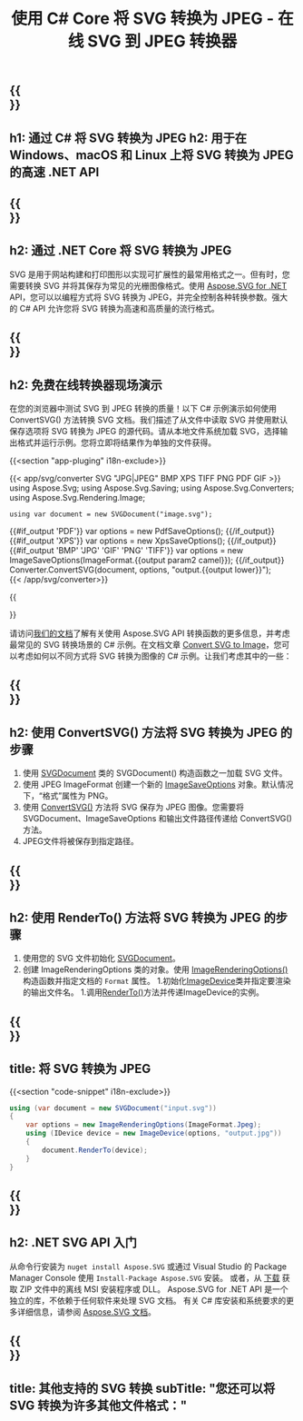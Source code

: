﻿---
translation: true
template: ./../_template-child.md
title: 使用 C# Core 将 SVG 转换为 JPEG - 在线 SVG 到 JPEG 转换器
description: 在 Windows、macOS 和 Linux 上使用 .NET Core API 加载 SVG 并将其转换为 JPEG。免费试用在线 SVG 到 JPEG 转换器！
url: /net/conversion/svg-to-jpeg/
family: svg
platformtag: net
feature: conversion
informat: SVG
outformat: JPEG
otherformats: GIF JPEG PNG TIFF BMP PDF XPS
---

{{<section banner>}}
---
h1: 通过 C# 将 SVG 转换为 JPEG
h2: 用于在 Windows、macOS 和 Linux 上将 SVG 转换为 JPEG 的高速 .NET API
---

{{<section overview>}}
---
h2: 通过 .NET Core 将 SVG 转换为 JPEG
---

SVG 是用于网站构建和打印图形以实现可扩展性的最常用格式之一。但有时，您需要转换 SVG 并将其保存为常见的光栅图像格式。使用 [Aspose.SVG for .NET](https://products.aspose.com/svg/net/) API，您可以以编程方式将 SVG 转换为 JPEG，并完全控制各种转换参数。强大的 C# API 允许您将 SVG 转换为高速和高质量的流行格式。


{{<section demos>}}
---
h2: 免费在线转换器现场演示
---

在您的浏览器中测试 SVG 到 JPEG 转换的质量！以下 C# 示例演示如何使用 ConvertSVG() 方法转换 SVG 文档。我们描述了从文件中读取 SVG 并使用默认保存选项将 SVG 转换为 JPEG 的源代码。请从本地文件系统加载 SVG，选择输出格式并运行示例。您将立即将结果作为单独的文件获得。

{{<section "app-pluging" i18n-exclude>}}

{{< app/svg/converter SVG "JPG|JPEG" BMP XPS TIFF PNG PDF GIF >}}
using Aspose.Svg;
using Aspose.Svg.Saving;
using Aspose.Svg.Converters;
using Aspose.Svg.Rendering.Image;

    using var document = new SVGDocument("image.svg");
{{#if_output 'PDF'}}
    var options = new PdfSaveOptions();
{{/if_output}}
{{#if_output 'XPS'}}
    var options = new XpsSaveOptions();
{{/if_output}}
{{#if_output 'BMP' 'JPG' 'GIF' 'PNG' 'TIFF'}}
    var options = new ImageSaveOptions(ImageFormat.{{output param2 camel}});
{{/if_output}}
    Converter.ConvertSVG(document, options, "output.{{output lower}}");   
{{< /app/svg/converter>}} 

{{<section documentation>}}

请访问<a href="https://docs.aspose.com/svg/net/how-to-work-with-aspose-svg-api/converting/" target="_blank">我们的文档</a>了解有关使用 Aspose.SVG API 转换函数的更多信息，并考虑最常见的 SVG 转换场景的 C# 示例。在文档文章 <a href="https://docs.aspose.com/svg/net/how-to-work-with-aspose-svg-api/convert-svg-to-image/" target="_blank ">Convert SVG to Image</a>，您可以考虑如何以不同方式将 SVG 转换为图像的 C# 示例。让我们考虑其中的一些：

{{<section steps1>}}
---
h2: 使用 ConvertSVG() 方法将 SVG 转换为 JPEG 的步骤
---
1. 使用 [SVGDocument](https://apireference.aspose.com/svg/net/aspose.svg/svgdocument) 类的 SVGDocument() 构造函数之一加载 SVG 文件。
1. 使用 JPEG ImageFormat 创建一个新的 [ImageSaveOptions](https://apireference.aspose.com/svg/net/aspose.svg.saving/imagesaveoptions) 对象。默认情况下，“格式”属性为 PNG。
1. 使用 [ConvertSVG()](https://apireference.aspose.com/svg/net/aspose.svg.converters/converter/convertsvg/) 方法将 SVG 保存为 JPEG 图像。您需要将 SVGDocument、ImageSaveOptions 和输出文件路径传递给 ConvertSVG() 方法。
1. JPEG文件将被保存到指定路径。



{{<section steps2>}}
---
h2: 使用 RenderTo() 方法将 SVG 转换为 JPEG 的步骤
---
1. 使用您的 SVG 文件初始化 [SVGDocument](https://apireference.aspose.com/svg/net/aspose.svg/svgdocument)。
1. 创建 ImageRenderingOptions 类的对象。使用 [ImageRenderingOptions()](https://apireference.aspose.com/svg/net/aspose.svg.rendering.image/imagerenderingoptions/constructors/1) 构造函数并指定文档的 `Format` 属性。
1.初始化[ImageDevice](https://apireference.aspose.com/svg/net/aspose.svg.rendering.image/imagedevice)类并指定要渲染的输出文件名。
1.调用[RenderTo()](https://apireference.aspose.com/svg/net/aspose.svg/svgdocument/methods/renderto)方法并传递ImageDevice的实例。



{{<section code-text>}}
---
title: 将 SVG 转换为 JPEG
---

{{<section "code-snippet" i18n-exclude>}}

```cs
using (var document = new SVGDocument("input.svg"))
{
	var options = new ImageRenderingOptions(ImageFormat.Jpeg);
	using (IDevice device = new ImageDevice(options, "output.jpg"))
	{
		document.RenderTo(device);                    
	}
}
```

{{<section get-started>}}
---
h2: .NET SVG API 入门
---

从命令行安装为 ```nuget install Aspose.SVG``` 或通过 Visual Studio 的 Package Manager Console 使用 ```Install-Package Aspose.SVG``` 安装。
或者，从 [下载](https://downloads.aspose.com/svg/net) 获取 ZIP 文件中的离线 MSI 安装程序或 DLL。 Aspose.SVG for .NET API 是一个独立的库，不依赖于任何软件来处理 SVG 文档。
 有关 C# 库安装和系统要求的更多详细信息，请参阅 [Aspose.SVG 文档](https://docs.aspose.com/svg/net/getting-started/)。

 {{<section other-conversions>}}
---
title: 其他支持的 SVG 转换
subTitle: "您还可以将 SVG 转换为许多其他文件格式："
---